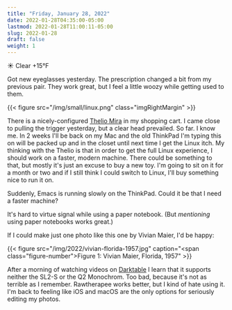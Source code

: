 ```yaml
---
title: "Friday, January 28, 2022"
date: 2022-01-28T04:35:00-05:00
lastmod: 2022-01-28T11:00:11-05:00
slug: 2022-01-28
draft: false
weight: 1
---
```


☀️   Clear +15°F

Got new eyeglasses yesterday. The prescription changed a bit from my previous pair. They work great, but I feel a little woozy while getting used to them.

{{< figure src="/img/small/linux.png" class="imgRightMargin" >}}

There is a nicely-configured [Thelio Mira](https://system76.com/desktops/thelio-mira) in my shopping cart. I came close to pulling the trigger yesterday, but a clear head prevailed. So far. I know me. In 2 weeks I'll be back on my Mac and the old ThinkPad I'm typing this on will be packed up and in the closet until next time I get the Linux itch. My thinking with the Thelio is that in order to get the full Linux experience, I should work on a faster, modern machine. There could be something to that, but mostly it's just an excuse to buy a new toy. I'm going to sit on it for a month or two and if I still think I could switch to Linux, I'll buy something nice to run it on.

Suddenly, Emacs is running slowly on the ThinkPad. Could it be that I need a faster machine?

It's hard to virtue signal while using a paper notebook. (But _mentioning_ using paper notebooks works great.)

If I could make just one photo like this one by Vivian Maier, I'd be happy:

{{< figure src="/img/2022/vivian-florida-1957.jpg" caption="<span class=\"figure-number\">Figure 1: </span>Vivian Maier, Florida, 1957" >}}

After a morning of watching videos on [Darktable](https://www.darktable.org) I learn that it supports neither the SL2-S or the Q2 Monochrom. Too bad, because it's not as terrible as I remember. Rawtherapee works better, but I kind of hate using it. I'm back to feeling like iOS and macOS are the only options for seriously editing my photos.

[//]: # "Exported with love from a post written in Org mode"
[//]: # "- https://github.com/kaushalmodi/ox-hugo"
